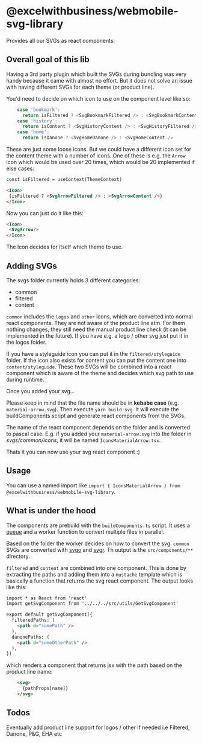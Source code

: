 # @excelwithbusiness/webmobile-svg-library

Provides all our SVGs as react components.

## Overall goal of this lib

Having a 3rd party plugin which built the SVGs during bundling was very handy because it came with almost no effort. But it does not solve an issue with having different SVGs for each theme (or product line).

You'd need to decide on which icon to use on the component level like so:

```typescript
    case 'bookmark':
      return isFiltered ? <SvgBookmarkFiltered /> : <SvgBookmarkContent />
    case 'history':
      return isContent ? <SvgHistoryContent /> : <SvgHistoryFiltered />
    case 'home':
      return isDanone ? <SvgHomeDanone /> : <SvgHomeContent />
```

These are just some loose icons. But we could have a different icon set for the content theme with a number of icons.
One of these is e.g. the `Arrow` icon which would be used over 20 times, which would be 20 implemented if else cases:

```html
const isFiltered = useContext(ThemeContext)

<Icon>
 {isFiltered ? <SvgArrowFiltered /> : <SvgArrowContent />}
</Icon>
```

Now you can just do it like this:

```html
<Icon>
 <SvgArrow/>
</Icon>
```

The Icon decides for itself which theme to use.

## Adding SVGs

The svgs folder currently holds 3 different categories:

* common
* filtered
* content

`common` includes the `logos` and `other` icons, which are converted into normal react components. They are not aware of the product line atm. For them nothing changes, they still need the manual product line check (it can be implemented in the future). If you have e.g. a logo / other svg just put it in the logos folder.

If you have a styleguide icon you can put it in the `filtered/styleguide` folder. If the icon also exists for content you can put the content one into `content/styleguide`. These two SVGs will be combined into a react component which is aware of the theme and decides which svg path to use during runtime.

Once you added your svg...

Please keep in mind that the file name should be in **kebabe case** (e.g. `material-arrow.svg`).
Then execute `yarn build:svg`. It will execute the buildComponents script and generate react components from the SVGs.

The name of the react component depends on the folder and is converted to pascal case. E.g. if you added your `material-arrow.svg` into the folder in *svgs/common/icons*, it will be named `IconsMaterialArrow.tsx`.

Thats it you can now use your svg react component :)

## Usage

You can use a named import like `import { IconsMaterialArrow } from @excelwithbusiness/webmobile-svg-library`.

## What is under the hood

The components are prebuild with the `buildComponents.ts` script. It uses a [queue](https://caolan.github.io/async/v3/docs.html#queue) and a worker function to convert multiple files in parallel.

Based on the folder the worker decides on how to convert the svg. `common` SVGs are converted with [svgo](https://github.com/svg/svgo) and [svgr](https://github.com/gregberge/svgr). Th output is the `src/components/**` directory.

`filtered` and `content` are combined into one component. This is done by extracting the paths and adding them into a `mustache` template which is basically a function that returns the svg react component. The output looks like this:

```html
import * as React from 'react'
import getSvgComponent from '../../../src/utils/GetSvgComponent'

export default getSvgComponent({
  filteredPaths: (
    <path d="somePath" />
  ),
  danonePaths: (
    <path d="someOtherPath" />
  ),
})
```

which renders a component that returns jsx with the path based on the product line name:

```html
    <svg>
      {pathProps[name]}
    </svg>
```

## Todos

Eventually add product line support for logos / other if needed i.e Filtered, Danone, P&G, EHA etc
